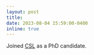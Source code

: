 ```yaml
---
layout: post
title: 
date: 2023-08-04 15:59:00-0400
inline: true
---
```


Joined <a href="https://uva.computationalscience.nl/">CSL</a> as a PhD candidate. 
<!-- :us: -->